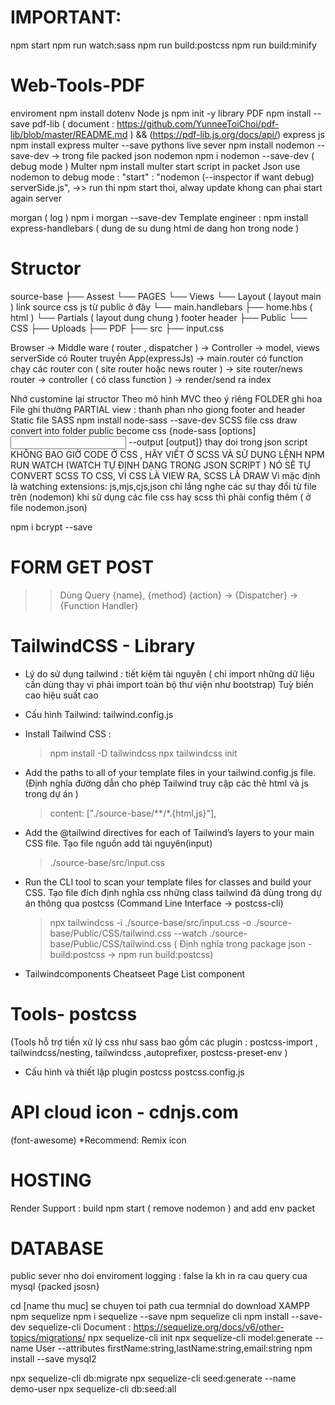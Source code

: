 # IMPORTANT:

npm start
npm run watch:sass
npm run build:postcss
npm run build:minify

# Web-Tools-PDF

enviroment npm install dotenv
Node js npm init -y
library PDF npm install --save pdf-lib ( document : https://github.com/YunneeToiChoi/pdf-lib/blob/master/README.md ) && (https://pdf-lib.js.org/docs/api/)
express js npm install express multer --save
pythons
live sever npm install nodemon --save-dev ->
trong file packed json
nodemon npm i nodemon --save-dev ( debug mode )
Multer npm install multer
start script in packet Json use nodemon to debug mode : "start" : "nodemon (--inspector if want debug) serverSide.js", ->> run thi npm start thoi, alway update khong can phai start again server

morgan ( log ) npm i morgan --save-dev
Template engineer : npm install express-handlebars ( dung de su dung html de dang hon trong node )

# Structor

source-base
├── Assest
└── PAGES
└── Views
└── Layout ( layout main ) link source css js từ public ở đây
└── main.handlebars
├── home.hbs ( html )
└── Partials ( layout dung chung ) footer header
├── Public
└── CSS
├── Uploads
├── PDF
├── src
├── input.css

Browser -> Middle ware ( router , dispatcher ) -> Controller -> model, views
serverSide có Router truyền App(expressJs) -> main.router có function chạy các router con ( site router hoặc news router ) -> site router/news router -> controller ( có class function ) -> render/send ra index

Nhớ customine lại structor Theo mô hình MVC theo ý riêng
FOLDER ghi hoa
File ghi thường
PARTIAL view : thanh phan nho giong footer and header
Static file
SASS npm install node-sass --save-dev
SCSS file css draw convert into folder public become css {node-sass [options] <input> --output [output]} thay doi trong json script
KHÔNG BAO GIỜ CODE Ở CSS , HÃY VIẾT Ở SCSS VÀ SỬ DỤNG LỆNH NPM RUN WATCH (WATCH TỰ ĐỊNH DẠNG TRONG JSON SCRIPT ) NÓ SẼ TỰ CONVERT SCSS TO CSS, VÌ CSS LÀ VIEW RA, SCSS LÀ DRAW
Vì mặc định là watching extensions: js,mjs,cjs,json chỉ lắng nghe các sự thay đổi từ file trên (nodemon)
khi sử dụng các file css hay scss thì phải config thêm ( ở file nodemon.json)

npm i bcrypt --save

# FORM GET POST

> > Dùng Query {name}, {method} {action} -> {Dispatcher} -> {Function Handler}

# TailwindCSS - Library

- Lý do sử dụng tailwind :
  tiết kiệm tài nguyên ( chỉ import những dữ liệu cần dùng thay vì phải import toàn bộ thư viện như bootstrap)
  Tuỳ biến cao
  hiệu suất cao

* Cấu hình Tailwind:
  tailwind.config.js

* Install Tailwind CSS :

  > npm install -D tailwindcss
  > npx tailwindcss init

* Add the paths to all of your template files in your tailwind.config.js file.
  (Định nghĩa đường dẫn cho phép Tailwind truy cập các thẻ html và js trong dự án )

  > content: ["./source-base/**/*.{html,js}"],

* Add the @tailwind directives for each of Tailwind’s layers to your main CSS file.
  Tạo file nguồn add tài nguyên(input)

  > ./source-base/src/input.css

* Run the CLI tool to scan your template files for classes and build your CSS.
  Tạo file đích định nghĩa css những class tailwind đã dùng trong dự án thông qua postcss (Command Line Interface -> postcss-cli)
  > npx tailwindcss -i ./source-base/src/input.css -o ./source-base/Public/CSS/tailwind.css --watch
  > ./source-base/Public/CSS/tailwind.css ( Định nghĩa trong package json - build:postcss -> npm run build:postcss)

- Tailwindcomponents Cheatseet
Page List component

# Tools- postcss

(Tools hỗ trợ tiền xử lý css như sass bao gồm các plugin : postcss-import , tailwindcss/nesting, tailwindcss ,autoprefixer, postcss-preset-env )

- Cấu hình và thiết lập plugin postcss
  postcss.config.js

# API cloud icon - cdnjs.com
(font-awesome)
*Recommend: Remix icon

# HOSTING

Render Support : build npm start ( remove nodemon ) and add env packet

# DATABASE

public sever nho doi enviroment
logging : false la kh in ra cau query cua mysql {packed jsosn}

cd [name thu muc] se chuyen toi path cua termnial do
download XAMPP
npm sequelize npm i sequelize --save
npm sequelize cli npm install --save-dev sequelize-cli
Document : https://sequelize.org/docs/v6/other-topics/migrations/
npx sequelize-cli init
npx sequelize-cli model:generate --name User --attributes firstName:string,lastName:string,email:string
npm install --save mysql2

npx sequelize-cli db:migrate
npx sequelize-cli seed:generate --name demo-user
npx sequelize-cli db:seed:all
